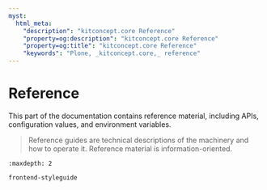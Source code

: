 ```yaml
---
myst:
  html_meta:
    "description": "kitconcept.core Reference"
    "property=og:description": "kitconcept.core Reference"
    "property=og:title": "kitconcept.core Reference"
    "keywords": "Plone, _kitconcept.core,_ reference"
---
```


# Reference

This part of the documentation contains reference material, including APIs, configuration values, and environment variables.

> Reference guides are technical descriptions of the machinery and how to operate it.
> Reference material is information-oriented.

```{toctree}
:maxdepth: 2

frontend-styleguide
```
